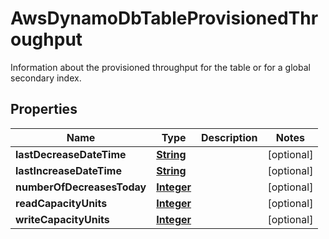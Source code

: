 

# AwsDynamoDbTableProvisionedThroughput

Information about the provisioned throughput for the table or for a global secondary index.

## Properties

| Name | Type | Description | Notes |
|------------ | ------------- | ------------- | -------------|
|**lastDecreaseDateTime** | [**String**](String.md) |  |  [optional] |
|**lastIncreaseDateTime** | [**String**](String.md) |  |  [optional] |
|**numberOfDecreasesToday** | [**Integer**](Integer.md) |  |  [optional] |
|**readCapacityUnits** | [**Integer**](Integer.md) |  |  [optional] |
|**writeCapacityUnits** | [**Integer**](Integer.md) |  |  [optional] |



